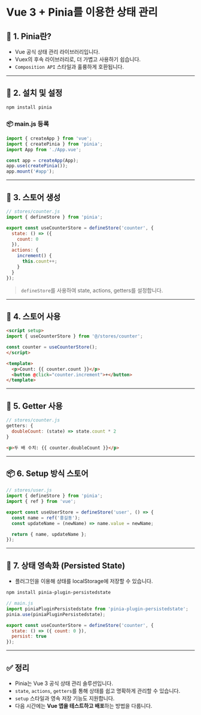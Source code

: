 # Vue 3 + Pinia를 이용한 상태 관리

## 🧠 1. Pinia란?

- Vue 공식 상태 관리 라이브러리입니다.
- Vuex의 후속 라이브러리로, 더 가볍고 사용하기 쉽습니다.
- `Composition API` 스타일과 훌륭하게 호환됩니다.

---

## 🔧 2. 설치 및 설정

```bash
npm install pinia
```

### 📦 main.js 등록

```js
import { createApp } from 'vue';
import { createPinia } from 'pinia';
import App from './App.vue';

const app = createApp(App);
app.use(createPinia());
app.mount('#app');
```

---

## 🏪 3. 스토어 생성

```js
// stores/counter.js
import { defineStore } from 'pinia';

export const useCounterStore = defineStore('counter', {
  state: () => ({
    count: 0
  }),
  actions: {
    increment() {
      this.count++;
    }
  }
});
```

> `defineStore`를 사용하여 state, actions, getters를 설정합니다.

---

## 🧩 4. 스토어 사용

```html
<script setup>
import { useCounterStore } from '@/stores/counter';

const counter = useCounterStore();
</script>

<template>
  <p>Count: {{ counter.count }}</p>
  <button @click="counter.increment">+</button>
</template>
```

---

## 🧠 5. Getter 사용

```js
// stores/counter.js
getters: {
  doubleCount: (state) => state.count * 2
}
```

```html
<p>두 배 수치: {{ counter.doubleCount }}</p>
```

---

## 📦 6. Setup 방식 스토어

```js
// stores/user.js
import { defineStore } from 'pinia';
import { ref } from 'vue';

export const useUserStore = defineStore('user', () => {
  const name = ref('홍길동');
  const updateName = (newName) => name.value = newName;

  return { name, updateName };
});
```

---

## 🔁 7. 상태 영속화 (Persisted State)

- 플러그인을 이용해 상태를 localStorage에 저장할 수 있습니다.

```bash
npm install pinia-plugin-persistedstate
```

```js
// main.js
import piniaPluginPersistedstate from 'pinia-plugin-persistedstate';
pinia.use(piniaPluginPersistedstate);
```

```js
export const useCounterStore = defineStore('counter', {
  state: () => ({ count: 0 }),
  persist: true
});
```

---

## ✅ 정리

- Pinia는 Vue 3 공식 상태 관리 솔루션입니다.
- `state`, `actions`, `getters`를 통해 상태를 쉽고 명확하게 관리할 수 있습니다.
- `setup` 스타일과 영속 저장 기능도 지원합니다.
- 다음 시간에는 **Vue 앱을 테스트하고 배포**하는 방법을 다룹니다.
